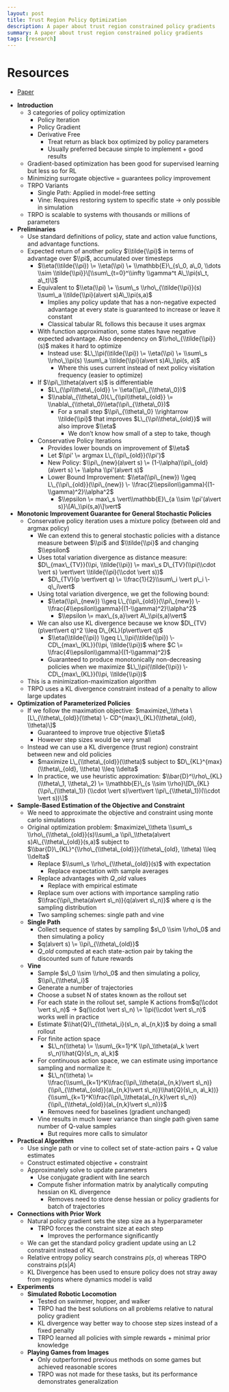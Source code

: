```yaml
---
layout: post
title: Trust Region Policy Optimization
description: A paper about trust region constrained policy gradients
summary: A paper about trust region constrained policy gradients
tags: [research]
---
```


# Resources
- [Paper](https://arxiv.org/abs/1502.05477)

* **Introduction**  
  * 3 categories of policy optimization  
    * Policy Iteration  
    * Policy Gradient  
    * Derivative Free  
      * Treat return as black box optimized by policy parameters  
      * Usually preferred because simple to implement \+ good results  
  * Gradient-based optimization has been good for supervised learning but less so for RL  
  * Minimizing surrogate objective \= guarantees policy improvement  
  * TRPO Variants  
    * Single Path: Applied in model-free setting  
    * Vine: Requires restoring system to specific state → only possible in simulation  
  * TRPO is scalable to systems with thousands or millions of parameters  
* **Preliminaries**  
  * Use standard definitions of policy, state and action value functions, and advantage functions.  
  * Expected return of another policy $\\tilde{\\pi}$ in terms of advantage over $\\pi$, accumulated over timesteps   
    * $\\eta(\\tilde{\\pi}) \= \\eta(\\pi) \+ \\mathbb{E}\_{s\_0, a\_0, \\dots \\sim \\tilde{\\pi}}\[\\sum\_{t=0}^\\infty \\gamma^t A\_\\pi(s\_t, a\_t)\]$  
    * Equivalent to $\\eta(\\pi) \+ \\sum\_s \\rho\_{\\tilde{\\pi}}(s) \\sum\_a \\tilde{\\pi}(a\vert s)A\_\\pi(s,a)$  
      * Implies any policy update that has a non-negative expected advantage at every state is guaranteed to increase or leave it constant  
      * Classical tabular RL follows this because it uses argmax  
    * With function approximation, some states have negative expected advantage. Also dependency on $\\rho\_{\\tilde{\\pi}}(s)$ makes it hard to optimize  
      * Instead use: $L\_\\pi(\\tilde{\\pi}) \= \\eta(\\pi) \+ \\sum\_s \\rho\_\\pi(s) \\sum\_a \\tilde{\\pi}(a\vert s)A\_\\pi(s, a)$  
        * Where this uses current instead of next policy visitation frequency (easier to optimize)  
    * If $\\pi\_\\theta(a\vert s)$ is differentiable  
      * $L\_{\\pi\\theta\_{old}} \= \\eta(\\pi\_{\\theta\_0})$   
      * $\\nabla\_{\\theta\_0}L\_{\\pi\\theta\_{old}} \= \\nabla\_{\\theta\_0}\\eta(\\pi\_{\\theta\_0})$   
        * For a small step $\\pi\_{\\theta\_0} \\rightarrow \\tilde{\\pi}$ that improves $L\_{\\pi\\theta\_{old}}$ will also improve $\\eta$  
          * We don’t know how small of a step to take, though  
    * Conservative Policy Iterations  
      * Provides lower bounds on improvement of $\\eta$  
      * Let $\\pi' \= argmax L\_{\\pi\_{old}}(\\pi')$  
      * New Policy: $\\pi\_{new}(a\vert s) \= (1-\\alpha)\\pi\_{old}(a\vert s) \+ \\alpha \\pi'(a\vert s)$  
      * Lower Bound Improvement: $\\eta(\\pi\_{new}) \\geq L\_{\\pi\_{old}}(\\pi\_{new}) \- \\frac{2\\epsilon\\gamma}{(1-\\gamma)^2}\\alpha^2$  
        * $\\epsilon \= max\_s \vert\\mathbb{E}\_{a \\sim \\pi'(a\vert s)}\[A\_\\pi(s,a)\]\vert$  
* **Monotonic Improvement Guarantee for General Stochastic Policies**  
  * Conservative policy iteration uses a mixture policy (between old and argmax policy)  
    * We can extend this to general stochastic policies with a distance measure between $\\pi$ and $\\tilde{\\pi}$ and changing $\\epsilon$  
    * Uses total variation divergence as distance measure: $D\_{max\_{TV}}(\\pi, \\tilde{\\pi}) \= max\_s D\_{TV}(\\pi(\\cdot \vert s) \vert\vert \\tilde{\\pi}(\\cdot \vert s))$  
      * $D\_{TV}(p \vert\vert q) \= \\frac{1}{2}\\sum\_i \vert p\_i \- q\_i\vert$  
    * Using total variation divergence, we get the following bound:  
      * $\\eta(\\pi\_{new}) \\geq L\_{\\pi\_{old}}(\\pi\_{new}) \- \\frac{4\\epsilon\\gamma}{(1-\\gamma)^2}\\alpha^2$  
        * $\\epsilon \= max\_{s,a}\vert A\_\\pi(s,a)\vert$  
    * We can also use KL divergence because we know $D\_{TV}(p\vert\vert q)^2 \\leq D\_{KL}(p\vert\vert q)$  
      * $\\eta(\\tilde{\\pi}) \\geq L\_\\pi(\\tilde{\\pi}) \- CD\_{max\_{KL}}(\\pi, \\tilde{\\pi})$ where $C \= \\frac{4\\epsilon\\gamma}{(1-\\gamma)^2}$  
      * Guaranteed to produce monotonically non-decreasing policies when we maximize $L\_\\pi(\\tilde{\\pi}) \- CD\_{max\_{KL}}(\\pi, \\tilde{\\pi})$  
  * This is a minimization-maximization algorithm  
  * TRPO uses a KL divergence constraint instead of a penalty to allow large updates  
* **Optimization of Parameterized Policies**  
  * If we follow the maximation objective: $maximize\_\\theta \[L\_{\\theta\_{old}}(\\theta) \- CD^{max}\_{KL}(\\theta\_{old}, \\theta)\]$  
    * Guaranteed to improve true objective $\\eta$  
    * However step sizes would be very small  
  * Instead we can use a KL divergence (trust region) constraint between new and old policies  
    * $maximize L\_{\\theta\_{old}}(\\theta)$ subject to $D\_{KL}^{max}(\\theta\_{old}, \\theta) \\leq \\delta$  
    * In practice, we use heuristic approximation: $\\bar{D}^\\rho\_{KL}(\\theta\_1, \\theta\_2) \= \\mathbb{E}\_{s \\sim \\rho}\[D\_{KL}(\\pi\_{\\theta\_1}) (\\cdot \vert s)\vert\vert \\pi\_{\\theta\_1})(\\cdot \vert s))\]$  
* **Sample-Based Estimation of the Objective and Constraint**  
  * We need to approximate the objective and constraint using monte carlo simulations  
  * Original optimization problem: $maximize\_\\theta \\sum\_s \\rho\_{\\theta\_{old}}(s)\\sum\_a \\pi\_\\theta(a\vert s)A\_{\\theta\_{old}}(s,a)$ subject to $\\bar{D}\_{KL}^{\\rho\_{\\theta\_{old}}}(\\theta\_{old}, \\theta) \\leq \\delta$  
    * Replace $\\sum\_s \\rho\_{\\theta\_{old}}(s)$ with expectation   
      * Replace expectation with sample averages  
    * Replace advantages with $Q\_{old}$ values  
      * Replace with empirical estimate  
    * Replace sum over actions with importance sampling ratio $\\frac{\\pi\_theta(a\vert s\_n)}{q(a\vert s\_n)}$ where $q$ is the sampling distribution  
    * Two sampling schemes: single path and vine  
  * **Single Path**  
    * Collect sequence of states by sampling $s\_0 \\sim \\rho\_0$ and then simulating a policy  
    * $q(a\vert s) \= \\pi\_{\\theta\_{old}}$  
    * $Q\_{old}$ computed at each state-action pair by taking the discounted sum of future rewards  
  * **Vine**  
    * Sample $s\_0 \\sim \\rho\_0$ and then simulating a policy, $\\pi\_{\\theta\_i}$   
    * Generate a number of trajectories  
    * Choose a subset N of states known as the rollout set  
    * For each state in the rollout set, sample K actions from$q(\\cdot \vert s\_n)$ → $q(\\cdot \vert s\_n) \= \\pi(\\cdot \vert s\_n)$ works well in practice  
    * Estimate $\\hat{Q}\_{\\theta\_i}(s\_n, a\_{n,k})$ by doing a small rollout  
    * For finite action space  
      * $L\_n(\\theta) \= \\sum\_{k=1}^K \\pi\_\\theta(a\_k \vert s\_n)\\hat{Q}(s\_n, a\_k)$  
    * For continuous action space, we can estimate using importance sampling and normalize it:  
      * $L\_n(\\theta) \= \\frac{\\sum\_{k=1}^K\\frac{\\pi\_\\theta(a\_{n,k}\vert s\_n)}{\\pi\_{\\theta\_{old}}(a\_{n,k}\vert s\_n)}\\hat{Q}(s\_n, a\_k))}{\\sum\_{k=1}^K\\frac{\\pi\_\\theta(a\_{n,k}\vert s\_n)}{\\pi\_{\\theta\_{old}}(a\_{n,k}\vert s\_n)}}$  
      * Removes need for baselines (gradient unchanged)  
    * Vine results in much lower variance than single path given same number of Q-value samples  
      * But requires more calls to simulator  
* **Practical Algorithm**  
  * Use single path or vine to collect set of state-action pairs \+ Q value estimates  
  * Construct estimated objective \+ constraint  
  * Approximately solve to update parameters  
    * Use conjugate gradient with line search   
    * Compute fisher information matrix by analytically computing hessian on KL divergence  
      * Removes need to store dense hessian or policy gradients for batch of trajectories  
* **Connections with Prior Work**  
  * Natural policy gradient sets the step size as a hyperparameter  
    * TRPO forces the constraint size at each step  
      * Improves the performance significantly   
  * We can get the standard policy gradient update using an L2 constraint instead of KL  
  * Relative entropy policy search constrains $p(s,a)$ whereas TRPO constrains $p(s\vert A)$  
  * KL Divergence has been used to ensure policy does not stray away from regions where dynamics model is valid  
* **Experiments**  
  * **Simulated Robotic Locomotion**  
    * Tested on swimmer, hopper, and walker  
    * TRPO had the best solutions on all problems relative to natural policy gradient  
    * KL divergence way better way to choose step sizes instead of a fixed penalty  
    * TRPO learned all policies with simple rewards \+ minimal prior knowledge  
  * **Playing Games from Images**  
    * Only outperformed previous methods on some games but achieved reasonable scores 	  
    * TRPO was not made for these tasks, but its performance demonstrates generalization